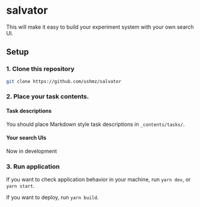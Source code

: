 # salvator

This will make it easy to build your experiment system with your own search UI.

## Setup

### 1. Clone this repository

```sh
git clone https://github.com/ushmz/salvator
```

### 2. Place your task contents.

#### Task descriptions

You should place Markdown style task descriptions in `_contents/tasks/`.

#### Your search UIs

Now in development

### 3. Run application

If you want to check application behavior in your machine, run `yarn dev`, or `yarn start`.

If you want to deploy, run `yarn build`.
